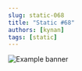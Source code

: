 ```yaml
---
slug: static-068
title: "Static #68"
authors: [kynan]
tags: [static]
---
```


![Example banner](/img/stories/static/068.png)
